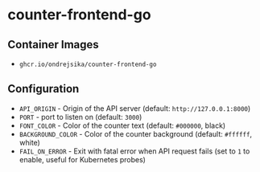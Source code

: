# counter-frontend-go

## Container Images

- `ghcr.io/ondrejsika/counter-frontend-go`


## Configuration

- `API_ORIGIN` - Origin of the API server (default: `http://127.0.0.1:8000`)
- `PORT` - port to listen on (default: `3000`)
- `FONT_COLOR` - Color of the counter text (default: `#000000`, black)
- `BACKGROUND_COLOR` - Color of the counter background (default: `#ffffff`, white)
- `FAIL_ON_ERROR` - Exit with fatal error when API request fails (set to `1` to enable, useful for Kubernetes probes)
